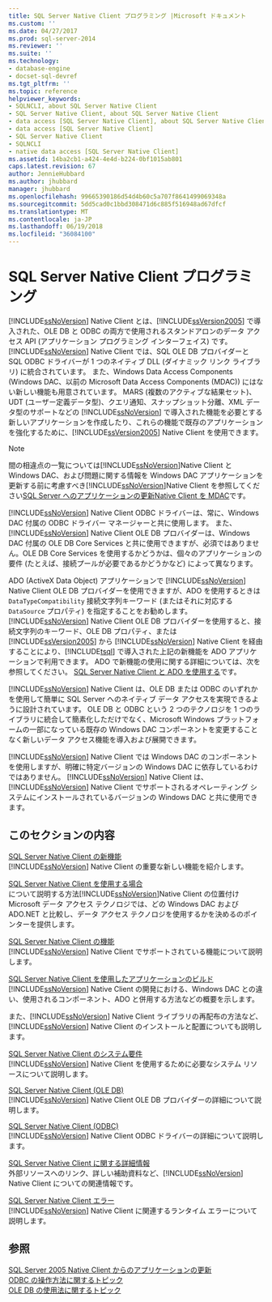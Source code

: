 ```yaml
---
title: SQL Server Native Client プログラミング |Microsoft ドキュメント
ms.custom: ''
ms.date: 04/27/2017
ms.prod: sql-server-2014
ms.reviewer: ''
ms.suite: ''
ms.technology:
- database-engine
- docset-sql-devref
ms.tgt_pltfrm: ''
ms.topic: reference
helpviewer_keywords:
- SQLNCLI, about SQL Server Native Client
- SQL Server Native Client, about SQL Server Native Client
- data access [SQL Server Native Client], about SQL Server Native Client
- data access [SQL Server Native Client]
- SQL Server Native Client
- SQLNCLI
- native data access [SQL Server Native Client]
ms.assetid: 14ba2cb1-a424-4e4d-b224-0bf1015ab801
caps.latest.revision: 67
author: JennieHubbard
ms.author: jhubbard
manager: jhubbard
ms.openlocfilehash: 99665390186d54d4b60c5a707f8641499069348a
ms.sourcegitcommit: 5dd5cad0c1bbd308471d6c885f516948ad67dfcf
ms.translationtype: MT
ms.contentlocale: ja-JP
ms.lasthandoff: 06/19/2018
ms.locfileid: "36084100"
---
```

# <a name="sql-server-native-client-programming"></a>SQL Server Native Client プログラミング
  [!INCLUDE[ssNoVersion](../../includes/ssnoversion-md.md)] Native Client とは、[!INCLUDE[ssVersion2005](../../includes/ssversion2005-md.md)] で導入された、OLE DB と ODBC の両方で使用されるスタンドアロンのデータ アクセス API (アプリケーション プログラミング インターフェイス) です。 [!INCLUDE[ssNoVersion](../../includes/ssnoversion-md.md)] Native Client では、SQL OLE DB プロバイダーと SQL ODBC ドライバーが 1 つのネイティブ DLL (ダイナミック リンク ライブラリ) に統合されています。 また、Windows Data Access Components (Windows DAC、以前の Microsoft Data Access Components (MDAC)) にはない新しい機能も用意されています。 MARS (複数のアクティブな結果セット)、UDT (ユーザー定義データ型)、クエリ通知、スナップショット分離、XML データ型のサポートなどの [!INCLUDE[ssNoVersion](../../includes/ssnoversion-md.md)] で導入された機能を必要とする新しいアプリケーションを作成したり、これらの機能で既存のアプリケーションを強化するために、[!INCLUDE[ssVersion2005](../../includes/ssversion2005-md.md)] Native Client を使用できます。  
  
> [!NOTE]  
>  間の相違点の一覧については[!INCLUDE[ssNoVersion](../../includes/ssnoversion-md.md)]Native Client と Windows DAC、および問題に関する情報を Windows DAC アプリケーションを更新する前に考慮すべき[!INCLUDE[ssNoVersion](../../includes/ssnoversion-md.md)]Native Client を参照してください[SQL Server へのアプリケーションの更新Native Client を MDAC](applications/updating-an-application-to-sql-server-native-client-from-mdac.md)です。  
  
 [!INCLUDE[ssNoVersion](../../includes/ssnoversion-md.md)] Native Client ODBC ドライバーは、常に、Windows DAC 付属の ODBC ドライバー マネージャーと共に使用します。 また、[!INCLUDE[ssNoVersion](../../includes/ssnoversion-md.md)] Native Client OLE DB プロバイダーは、Windows DAC 付属の OLE DB Core Services と共に使用できますが、必須ではありません。OLE DB Core Services を使用するかどうかは、個々のアプリケーションの要件 (たとえば、接続プールが必要であるかどうかなど) によって異なります。  
  
 ADO (ActiveX Data Object) アプリケーションで [!INCLUDE[ssNoVersion](../../includes/ssnoversion-md.md)] Native Client OLE DB プロバイダーを使用できますが、ADO を使用するときは `DataTypeCompatibility` 接続文字列キーワード (またはそれに対応する `DataSource` プロパティ) を指定することをお勧めします。 [!INCLUDE[ssNoVersion](../../includes/ssnoversion-md.md)] Native Client OLE DB プロバイダーを使用すると、接続文字列のキーワード、OLE DB プロパティ、または [!INCLUDE[ssVersion2005](../../includes/ssversion2005-md.md)] から [!INCLUDE[ssNoVersion](../../includes/ssnoversion-md.md)] Native Client を経由することにより、[!INCLUDE[tsql](../../includes/tsql-md.md)] で導入された上記の新機能を ADO アプリケーションで利用できます。 ADO で新機能の使用に関する詳細については、次を参照してください。 [SQL Server Native Client と ADO を使用する](applications/using-ado-with-sql-server-native-client.md)です。  
  
 [!INCLUDE[ssNoVersion](../../includes/ssnoversion-md.md)] Native Client は、OLE DB または ODBC のいずれかを使用して簡単に SQL Server へのネイティブ データ アクセスを実現できるように設計されています。 OLE DB と ODBC という 2 つのテクノロジを 1 つのライブラリに統合して簡素化しただけでなく、Microsoft Windows プラットフォームの一部になっている既存の Windows DAC コンポーネントを変更することなく新しいデータ アクセス機能を導入および展開できます。  
  
 [!INCLUDE[ssNoVersion](../../includes/ssnoversion-md.md)] Native Client では Windows DAC のコンポーネントを使用しますが、明確に特定バージョンの Windows DAC に依存しているわけではありません。 [!INCLUDE[ssNoVersion](../../includes/ssnoversion-md.md)] Native Client は、[!INCLUDE[ssNoVersion](../../includes/ssnoversion-md.md)] Native Client でサポートされるオペレーティング システムにインストールされているバージョンの Windows DAC と共に使用できます。  
  
## <a name="in-this-section"></a>このセクションの内容  
 [SQL Server Native Client の新機能](sql-server-native-client.md)  
 [!INCLUDE[ssNoVersion](../../includes/ssnoversion-md.md)] Native Client の重要な新しい機能を紹介します。  
  
 [SQL Server Native Client を使用する場合](when-to-use-sql-server-native-client.md)  
 について説明する方法[!INCLUDE[ssNoVersion](../../includes/ssnoversion-md.md)]Native Client の位置付け Microsoft データ アクセス テクノロジでは、どの Windows DAC および ADO.NET と比較し、データ アクセス テクノロジを使用するかを決めるのポインターを提供します。  
  
 [SQL Server Native Client の機能](features/sql-server-native-client-features.md)  
 [!INCLUDE[ssNoVersion](../../includes/ssnoversion-md.md)] Native Client でサポートされている機能について説明します。  
  
 [SQL Server Native Client を使用したアプリケーションのビルド](applications/building-applications-with-sql-server-native-client.md)  
 [!INCLUDE[ssNoVersion](../../includes/ssnoversion-md.md)] Native Client の開発における、Windows DAC との違い、使用されるコンポーネント、ADO と併用する方法などの概要を示します。  
  
 また、[!INCLUDE[ssNoVersion](../../includes/ssnoversion-md.md)] Native Client ライブラリの再配布の方法など、[!INCLUDE[ssNoVersion](../../includes/ssnoversion-md.md)] Native Client のインストールと配置についても説明します。  
  
 [SQL Server Native Client のシステム要件](system-requirements-for-sql-server-native-client.md)  
 [!INCLUDE[ssNoVersion](../../includes/ssnoversion-md.md)] Native Client を使用するために必要なシステム リソースについて説明します。  
  
 [SQL Server Native Client &#40;OLE DB&#41;](ole-db/sql-server-native-client-ole-db.md)  
 [!INCLUDE[ssNoVersion](../../includes/ssnoversion-md.md)] Native Client OLE DB プロバイダーの詳細について説明します。  
  
 [SQL Server Native Client &#40;ODBC&#41;](odbc/sql-server-native-client-odbc.md)  
 [!INCLUDE[ssNoVersion](../../includes/ssnoversion-md.md)] Native Client ODBC ドライバーの詳細について説明します。  
  
 [SQL Server Native Client に関する詳細情報](finding-more-sql-server-native-client-information.md)  
 外部リソースへのリンク、詳しい補助資料など、[!INCLUDE[ssNoVersion](../../includes/ssnoversion-md.md)] Native Client についての関連情報です。  
  
 [SQL Server Native Client エラー](../native-client-ole-db-errors/errors.md)  
 [!INCLUDE[ssNoVersion](../../includes/ssnoversion-md.md)] Native Client に関連するランタイム エラーについて説明します。  
  
## <a name="see-also"></a>参照  
 [SQL Server 2005 Native Client からのアプリケーションの更新](applications/updating-an-application-from-sql-server-2005-native-client.md)   
 [ODBC の操作方法に関するトピック](../native-client-odbc-how-to/odbc-how-to-topics.md)   
 [OLE DB の使用法に関するトピック](../native-client-ole-db-how-to/ole-db-how-to-topics.md)  
  
  